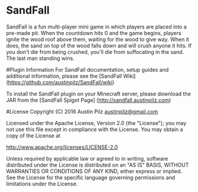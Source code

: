# SandFall
SandFall is a fun multi-player mini game in which players are placed into a pre-made pit. When the countdown hits 0 and the game begins, players ignite the wood roof above them, waiting for the wood to give way. When it does, the sand on top of the wood falls down and will crush anyone it hits. If you don't die from being crushed, you'll die from suffocating in the sand. The last man standing wins.

#Plugin Information
For SandFall documentation, setup guides and additional information, please see the [SandFall Wiki] (https://github.com/austinpilz/SandFall/wiki)

To install the SandFall plugin on your Minecraft server, please download the JAR from the [SandFall Spigot Page] (http://sandfall.austinpilz.com)

#License
Copyright (C) 2016 Austin Pilz austinpilz@gmail.com

Licensed under the Apache License, Version 2.0 (the "License"); you may not use this file except in compliance with the License. You may obtain a copy of the License at

http://www.apache.org/licenses/LICENSE-2.0

Unless required by applicable law or agreed to in writing, software distributed under the License is distributed on an "AS IS" BASIS, WITHOUT WARRANTIES OR CONDITIONS OF ANY KIND, either express or implied. See the License for the specific language governing permissions and limitations under the License.


